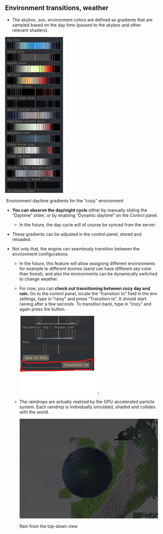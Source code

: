 ## Environment transitions, weather

- The skybox, sun, environment colors are defined as gradients that are sampled based on the day time (passed to the skybox and other relevant shaders).

<img src="assets/image-20230608113922103.png" alt="image-20230608113922103" style="height: 512px;" />

​		Environment daytime gradients for the “cozy” environment

- **You can observe the day/night cycle** either by manually sliding the “Daytime” slider, or by enabling “Dynamic daytime” on the Control panel.

  - In the future, the day cycle will of course be synced from the server.

- These gradients can be adjusted in the control panel, stored and reloaded.

- Not only that, the engine can seamlessly transition between the environment configurations.

  - In the future, this feature will allow assigning different environments for example to different biomes (sand can have different sky color than forest), and also the environments can be dynamically switched to change weather.

  - For now, you can **check out transitioning between cozy day and rain.** Go to the control panel, locate the “transition to” field in the env settings, type in “rainy” and press “Transition to”. It should start raining after a few seconds. To transition back, type in “cozy” and again press the button.

    <img src="assets/image-20230608113936918.png" alt="image-20230608113936918" style="height: 256px;" />

  - The raindrops are actually realized by the GPU-accelerated particle system. Each raindrop is individually simulated, shaded and collides with the world.

    ![image-20230608113948762](assets/image-20230608113948762.png)

    Rain from the top-down view